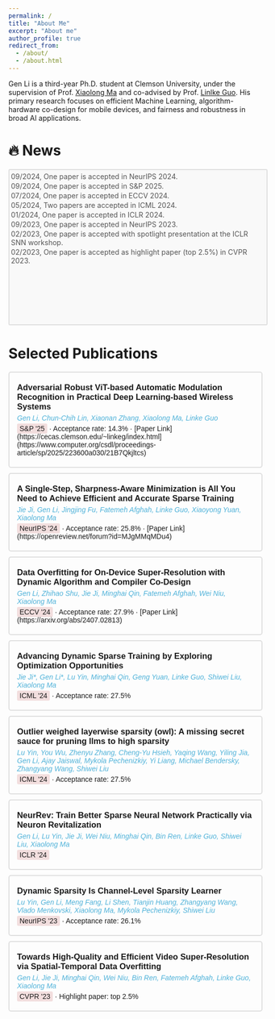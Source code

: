 ```yaml
---
permalink: /
title: "About Me"
excerpt: "About me"
author_profile: true
redirect_from: 
  - /about/
  - /about.html
---
```


Gen Li is a third-year Ph.D. student at Clemson University, under the supervision of Prof. [Xiaolong Ma](https://xiaolongma2016.com/) and co-advised by Prof. [Linlke Guo](https://cecas.clemson.edu/~linkeg/index.html). His primary research focuses on efficient Machine Learning, algorithm-hardware co-design for mobile devices, and fairness and robustness in broad AI applications.

<div style="font-family: Arial, sans-serif; margin-top: 20px;">
  <style>
    .news-container {
      width: 100%; /* Occupies the full width of the page */
      max-width: 1200px; /* Optional: set a maximum width for readability */
      height: 300px; /* Fixed height */
      border: 2px solid #dfdfdf; /* Light gray border */
      border-radius: 3px;
      padding: 3px;
      overflow-y: auto; /* Enable vertical scrolling */
      background-color: #f9f9f9; /* Light background color */
      margin-bottom: 10px;
      margin: 0 auto; /* Center the container */
    }
    .news-container h2 {
      margin: 0 0 10px; /* Compact title spacing */
      font-size: 15px; /* Adjust font size */
      color: #333; /* Darker text for title */
    }
    .news-item {
      margin: 0;
      padding: 1px 0; /* Reduce padding for compactness */
      font-size: 14px; /* Smaller font for compact display */
      color: #555; /* Slightly muted text color */
    }
  </style>
</div>

🔥 News
======
  <div class="news-container">
    <p class="news-item">09/2024, One paper is accepted in NeurIPS 2024.</p>
    <p class="news-item">09/2024, One paper is accepted in S&P 2025.</p>
    <p class="news-item">07/2024, One paper is accepted in ECCV 2024.</p>
    <p class="news-item">05/2024, Two papers are accepted in ICML 2024.</p>
    <p class="news-item">01/2024, One paper is accepted in ICLR 2024.</p>
    <p class="news-item">09/2023, One paper is accepted in NeurIPS 2023.</p>
    <p class="news-item">02/2023, One paper is accepted with spotlight presentation at the ICLR SNN workshop.</p>
    <p class="news-item">02/2023, One paper is accepted as highlight paper (top 2.5%) in CVPR 2023.</p>
  </div>


Selected Publications
======
<div style="font-family: Arial, sans-serif;">
  <style>
    .publication-card {
      padding: 15px;
      margin-bottom: 10px;
      border: 2px solid #dfdfdf;  /* Very light gray border */
      border-radius: 5px;
      transition: box-shadow 0.3s ease, border 0.3s ease;
    }
    .publication-card:hover {
      box-shadow: 0 4px 8px rgba(0, 0, 0, 0.1);
      border-color: #d0d0d0;  /* Slightly darker gray color on hover */
    }
    .pdf-logo {
      position: absolute;
      bottom: 10px; /* Adjust as needed */
      right: 10px; /* Adjust as needed */
      width: 24px; /* Set the size of the PDF icon */
      height: 24px;
    }
    .pdf-logo img {
      width: 100%; /* Ensure the image fills the anchor */
      height: 100%;
      display: block;
    }
  </style>

  <!-- First Paper -->
  
  <div class="publication-card">
    <h3 style="margin: 5px 0;">Adversarial Robust ViT-based Automatic Modulation Recognition in Practical Deep Learning-based Wireless Systems</h3>
    <p style="margin: 5px 0; color: #4fb2d9;"><i>Gen Li, Chun-Chih Lin, Xiaonan Zhang, Xiaolong Ma, Linke Guo</i></p>
    <p style="margin: 5px 0;"><span style="background-color: #f2dede; padding: 2px 5px; border-radius: 3px;">S&P '25</span> &middot; Acceptance rate: 14.3% &middot; [Paper Link](https://cecas.clemson.edu/~linkeg/index.html](https://www.computer.org/csdl/proceedings-article/sp/2025/223600a030/21B7Qkjltcs)</p>
 </div>

  <div class="publication-card">
    <h3 style="margin: 5px 0;">A Single-Step, Sharpness-Aware Minimization is All You Need to Achieve Efficient and Accurate Sparse Training</h3>
    <p style="margin: 5px 0; color: #4fb2d9;"><i>Jie Ji, Gen Li, Jingjing Fu, Fatemeh Afghah, Linke Guo, Xiaoyong Yuan, Xiaolong Ma</i></p>
    <p style="margin: 5px 0;"><span style="background-color: #f2dede; padding: 2px 5px; border-radius: 3px;">NeurIPS '24</span> &middot; Acceptance rate: 25.8% &middot; [Paper Link](https://openreview.net/forum?id=MJgMMqMDu4) </p>
  </div>
  
  
  <div class="publication-card">
    <h3 style="margin: 5px 0;">Data Overfitting for On-Device Super-Resolution with Dynamic Algorithm and Compiler Co-Design</h3>
    <p style="margin: 5px 0; color: #4fb2d9;"><i>Gen Li, Zhihao Shu, Jie Ji, Minghai Qin, Fatemeh Afghah, Wei Niu, Xiaolong Ma</i></p>
    <p style="margin: 5px 0;"><span style="background-color: #f2dede; padding: 2px 5px; border-radius: 3px;">ECCV '24</span> &middot; Acceptance rate: 27.9% &middot; [Paper Link](https://arxiv.org/abs/2407.02813) </p>
  </div>
  
  <div class="publication-card">
    <h3 style="margin: 5px 0;">Advancing Dynamic Sparse Training by Exploring Optimization Opportunities</h3>
    <p style="margin: 5px 0; color: #4fb2d9;"><i>Jie Ji*, Gen Li*, Lu Yin, Minghai Qin, Geng Yuan, Linke Guo, Shiwei Liu, Xiaolong Ma</i></p>
    <p style="margin: 5px 0;"><span style="background-color: #f2dede; padding: 2px 5px; border-radius: 3px;">ICML '24</span> &middot; Acceptance rate: 27.5%</p>
  </div>
  
  <div class="publication-card">
    <h3 style="margin: 5px 0;">Outlier weighed layerwise sparsity (owl): A missing secret sauce for pruning llms to high sparsity</h3>
    <p style="margin: 5px 0; color: #4fb2d9;"><i>Lu Yin, You Wu, Zhenyu Zhang, Cheng-Yu Hsieh, Yaqing Wang, Yiling Jia, Gen Li, Ajay Jaiswal, Mykola Pechenizkiy, Yi Liang, Michael Bendersky, Zhangyang Wang, Shiwei Liu</i></p>
    <p style="margin: 5px 0;"><span style="background-color: #f2dede; padding: 2px 5px; border-radius: 3px;">ICML '24</span> &middot; Acceptance rate: 27.5%</p>
  </div>

  <div class="publication-card">
    <h3 style="margin: 5px 0;">NeurRev: Train Better Sparse Neural Network Practically via Neuron Revitalization</h3>
    <p style="margin: 5px 0; color: #4fb2d9;"><i>Gen Li, Lu Yin, Jie Ji, Wei Niu, Minghai Qin, Bin Ren, Linke Guo, Shiwei Liu, Xiaolong Ma</i></p>
    <p style="margin: 5px 0;"><span style="background-color: #f2dede; padding: 2px 5px; border-radius: 3px;">ICLR '24</span></p>
  </div>
  
  <div class="publication-card">
    <h3 style="margin: 5px 0;">Dynamic Sparsity Is Channel-Level Sparsity Learner</h3>
    <p style="margin: 5px 0; color: #4fb2d9;"><i>Lu Yin, Gen Li, Meng Fang, Li Shen, Tianjin Huang, Zhangyang Wang, Vlado Menkovski, Xiaolong Ma, Mykola Pechenizkiy, Shiwei Liu</i></p>
    <p style="margin: 5px 0;"><span style="background-color: #f2dede; padding: 2px 5px; border-radius: 3px;">NeurIPS '23</span> &middot; Acceptance rate: 26.1%</p>
  </div>

  <!-- Second Paper -->
  <div class="publication-card">
    <h3 style="margin: 5px 0;">Towards High-Quality and Efficient Video Super-Resolution via Spatial-Temporal Data Overfitting</h3>
    <p style="margin: 5px 0; color: #4fb2d9;"><i>Gen Li, Jie Ji, Minghai Qin, Wei Niu, Bin Ren, Fatemeh Afghah, Linke Guo, Xiaolong Ma</i></p>
    <p style="margin: 5px 0;"><span style="background-color: #f2dede; padding: 2px 5px; border-radius: 3px;">CVPR '23</span> &middot; Highlight paper: top 2.5%</p>
  </div>

</div>
